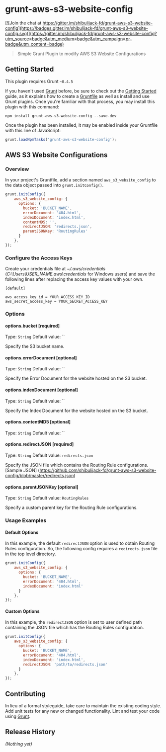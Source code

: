 # grunt-aws-s3-website-config

[![Join the chat at https://gitter.im/shibulijack-fd/grunt-aws-s3-website-config](https://badges.gitter.im/shibulijack-fd/grunt-aws-s3-website-config.svg)](https://gitter.im/shibulijack-fd/grunt-aws-s3-website-config?utm_source=badge&utm_medium=badge&utm_campaign=pr-badge&utm_content=badge)

> Simple Grunt Plugin to modify AWS S3 Website Configurations

## Getting Started
This plugin requires Grunt `~0.4.5`

If you haven't used [Grunt](http://gruntjs.com/) before, be sure to check out the [Getting Started](http://gruntjs.com/getting-started) guide, as it explains how to create a [Gruntfile](http://gruntjs.com/sample-gruntfile) as well as install and use Grunt plugins. Once you're familiar with that process, you may install this plugin with this command:

```shell
npm install grunt-aws-s3-website-config --save-dev
```

Once the plugin has been installed, it may be enabled inside your Gruntfile with this line of JavaScript:

```js
grunt.loadNpmTasks('grunt-aws-s3-website-config');
```

## AWS S3 Website Configurations

### Overview
In your project's Gruntfile, add a section named `aws_s3_website_config` to the data object passed into `grunt.initConfig()`.

```js
grunt.initConfig({
    aws_s3_website_config: {
      options: {
        bucket: 'BUCKET_NAME',
        errorDocument: '404.html',
        indexDocument: 'index.html',
        contentMD5: '',
        redirectJSON: 'redirects.json',
        parentJSONKey: 'RoutingRules'
      }
    },
});
```

### Configure the Access Keys
Create your credentials file at *~/.aws/credentials* (*C:\Users\USER_NAME\.aws\credentials* for Windows users) and save the following lines after replacing the access key values with your own.

```
[default]

aws_access_key_id = YOUR_ACCESS_KEY_ID
aws_secret_access_key = YOUR_SECRET_ACCESS_KEY
```

### Options

#### options.bucket [required]
Type: `String`
Default value: ``

Specify the S3 bucket name.

#### options.errorDocument [optional]
Type: `String`
Default value: ``

Specify the Error Document for the website hosted on the S3 bucket.

#### options.indexDocument [optional]
Type: `String`
Default value: ``

Specify the Index Document for the website hosted on the S3 bucket.

#### options.contentMD5 [optional]
Type: `String`
Default value: ``

#### options.redirectJSON [required]
Type: `String`
Default value: `redirects.json`

Specify the JSON file which contains the Routing Rule configurations. [Sample JSON] (https://github.com/shibulijack-fd/grunt-aws-s3-website-config/blob/master/redirects.json)

#### options.parentJSONKey [optional]
Type: `String`
Default value: `RoutingRules`

Specify a custom parent key for the Routing Rule configurations.

### Usage Examples

#### Default Options
In this example, the default `redirectJSON` option is used to obtain Routing Rules configuration. So, the following config requires a `redirects.json` file in the top level directory.

```js
grunt.initConfig({
    aws_s3_website_config: {
      options: {
        bucket: 'BUCKET_NAME',
        errorDocument: '404.html',
        indexDocument: 'index.html'
      }
    },
});
```

#### Custom Options
In this example, the `redirectJSON` option is set to user defined path containing the JSON file which has the Routing Rules configuration.

```js
grunt.initConfig({
    aws_s3_website_config: {
      options: {
        bucket: 'BUCKET_NAME',
        errorDocument: '404.html',
        indexDocument: 'index.html',
        redirectJSON: 'path/to/redirects.json'
      }
    },
});
```

## Contributing
In lieu of a formal styleguide, take care to maintain the existing coding style. Add unit tests for any new or changed functionality. Lint and test your code using [Grunt](http://gruntjs.com/).

## Release History
_(Nothing yet)_
